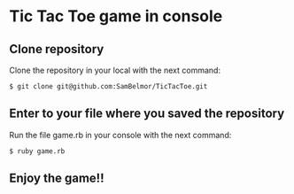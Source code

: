 #  Tic Tac Toe game in console

## Clone repository

Clone the repository in your local with the next command:

    $ git clone git@github.com:SamBelmor/TicTacToe.git

## Enter to your file where you saved the repository

Run the file game.rb in your console with the next command:

    $ ruby game.rb

## Enjoy the game!!
